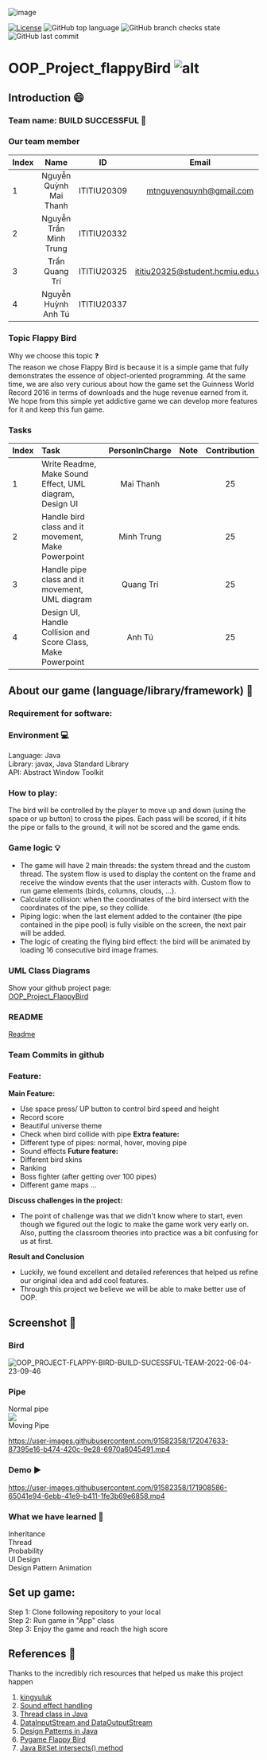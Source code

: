 ![image](https://user-images.githubusercontent.com/91582358/172048415-99cb70b4-d073-4a3d-b4e5-9802cbb21d4c.png)  

[![License](https://img.shields.io/badge/license-MIT-green)](./LICENSE) ![GitHub top language](https://img.shields.io/github/languages/top/mtnguyenquynh/OOP_Project_flappyBird) ![GitHub branch checks state](https://img.shields.io/github/checks-status/mtnguyenquynh/OOP_Project_flappyBird/main)
![GitHub last commit](https://img.shields.io/github/last-commit/mtnguyenquynh/OOP_Project_flappyBird)
# OOP_Project_flappyBird  ![alt](https://i.imgur.com/aDQhdFK.png)
## Introduction :smile:
### Team name: BUILD SUCCESSFUL :star_struck:
### Our team member
|Index    | Name      | ID  | Email |
| :------------ |   :---:       | :--------: |:-----:|
| 1       | Nguyễn Quỳnh Mai Thanh        | ITITIU20309   | mtnguyenquynh@gmail.com |
| 2         | Nguyễn Trần Minh Trung       | ITITIU20332  | |
|3| Trần Quang Trí | ITITIU20325| ititiu20325@student.hcmiu.edu.vn |
|4| Nguyễn Huỳnh Anh Tú | ITITIU20337||

### Topic **Flappy Bird**  
Why we choose this topic :question:  
The reason we chose Flappy Bird is because it is a simple game that fully demonstrates the essence of object-oriented programming. At the same time, we are also very curious about how the game set the Guinness World Record 2016 in terms of downloads and the huge revenue earned from it. We hope from this simple yet addictive game we can develop more features for it and keep this fun game.  
  
### Tasks  
|Index| Task      | PersonInCharge | Note | Contribution|
|:---|   :-------------------------------------------------------| :--------: |:-----:|:-----:|
| 1  | Write Readme, Make Sound Effect, UML diagram, Design UI       | Mai Thanh  ||25|
| 2  | Handle bird class and it movement, Make Powerpoint| Minh Trung  | |25|
|3| Handle pipe class and it movement, UML diagram | Quang Trí||25|
|4| Design UI, Handle Collision and Score Class, Make Powerpoint | Anh Tú||25|  

## About our game (language/library/framework) :rocket:
### Requirement for software:  

### Environment :computer:
Language: Java  
Library: javax, Java Standard Library  
API: Abstract Window Toolkit

### How to play:  
The bird will be controlled by the player to move up and down (using the space or up button) to cross the pipes. Each pass will be scored, if it hits the pipe or falls to the ground, it will not be scored and the game ends.

### Game logic :bulb:
- The game will have 2 main threads: the system thread and the custom thread. The system flow is used to display the content on the frame and receive the window events that the user interacts with. Custom flow to run game elements (birds, columns, clouds, ...).
- Calculate collision: when the coordinates of the bird intersect with the coordinates of the pipe, so they collide.
- Piping logic: when the last element added to the container (the pipe contained in the pipe pool) is fully visible on the screen, the next pair will be added.
- The logic of creating the flying bird effect: the bird will be animated by loading 16 consecutive bird image frames.

### UML Class Diagrams  
Show your github project page:  
[OOP_Project_FlappyBird](https://github.com/mtnguyenquynh/OOP_Project_flappyBird.git)  
### README
[Readme](README.md)  

### Team Commits in github

### Feature:  
**Main Feature:**
- Use space press/ UP button to control bird speed and height
- Record score 
- Beautiful universe theme
- Check when bird collide with pipe
**Extra feature:**
- Different type of pipes: normal, hover, moving pipe
- Sound effects
**Future feature:**
- Different bird skins
- Ranking
- Boss fighter (after getting over 100 pipes)
- Different game maps
...

**Discuss challenges in the project:**
- The point of challenge was that we didn't know where to start, even though we figured out the logic to make the game work very early on. Also, putting the classroom theories into practice was a bit confusing for us at first.

**Result and Conclusion**  
-  Luckily, we found excellent and detailed references that helped us refine our original idea and add cool features. 
-  Through this project we believe we will be able to make better use of OOP.

## Screenshot :star2:
### Bird  
![OOP_PROJECT-_FLAPPY-BIRD_-BUILD-SUCESSFUL-TEAM-2022-06-04-23-09-46](https://user-images.githubusercontent.com/91582358/172015395-1e57d717-a8db-4d59-a938-0e838ed451e7.gif)

### Pipe  
Normal pipe  
![](https://i.imgur.com/DuZzVLc.png)  
Moving Pipe

https://user-images.githubusercontent.com/91582358/172047633-87395e16-b474-420c-9e28-6970a6045491.mp4

### Demo :arrow_forward:
https://user-images.githubusercontent.com/91582358/171908586-65041e94-6ebb-41e9-b411-1fe3b69e6858.mp4

### What we have learned :pencil:
Inheritance  
Thread  
Probability  
UI Design  
Design Pattern
Animation

## Set up game:  
Step 1: Clone following repository to your local   
Step 2: Run game in "App" class   
Step 3: Enjoy the game and reach the high score

## References :book:
Thanks to the incredibly rich resources that helped us make this project happen 
1. [kingyuluk](https://github.com/kingyuluk/FlappyBird.git)  
2. [Sound effect handling](https://stackoverflow.com/questions/11919009/using-javax-sound-sampled-clip-to-play-loop-and-stop-multiple-sounds-in-a-game)  
3. [Thread class in Java](https://www.google.com/search?q=thread+class+in+java&sxsrf=ALiCzsZyxjZMAs13ZMO1HoS2un5lXAWVwQ%3A1654275084982&ei=DDyaYrLPO4340gTE1JjQDA&ved=0ahUKEwiyhbT23pH4AhUNvJQKHUQqBsoQ4dUDCA4&uact=5&oq=thread+class+in+java&gs_lcp=Cgdnd3Mtd2l6EAMyBQgAEIAEMgYIABAeEAcyBggAEB4QBzIGCAAQHhAHMgYIABAeEAcyBggAEB4QBzIGCAAQHhAHMgYIABAeEAcyBggAEB4QBzIGCAAQHhAHOgcIABBHELADOgcIABCwAxBDOgQIABBDOgQIABANSgQIQRgASgQIRhgAUPwTWOwiYKMmaAFwAXgAgAHMAYgBhAiSAQUwLjUuMZgBAKABAcgBCsABAQ&sclient=gws-wiz)
4. [DataInputStream and DataOutputStream](https://www.geeksforgeeks.org/java-io-datainputstream-class-java-set-1/?ref=lbp)
5. [Design Patterns in Java](https://www.journaldev.com/1827/java-design-patterns-example-tutorial)
6. [Pygame Flappy Bird](https://codelearn.io/sharing/lam-game-flappy-bird-voi-pygame)
7. [Java BitSet intersects() method](https://www.javatpoint.com/post/java-bitset-intersects-method#:~:text=%E2%86%92%20%E2%86%90%20prev-,Java%20BitSet%20intersects()%20method,also%20true%20in%20this%20BitSet.)

